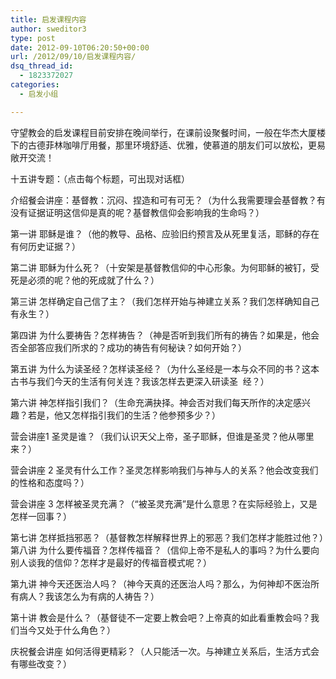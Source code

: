 ```yaml
---
title: 启发课程内容
author: sweditor3
type: post
date: 2012-09-10T06:20:50+00:00
url: /2012/09/10/启发课程内容/
dsq_thread_id:
  - 1823372027
categories:
  - 启发小组

---
```

守望教会的启发课程目前安排在晚间举行，在课前设聚餐时间，一般在华杰大厦楼下的古德菲林咖啡厅用餐，那里环境舒适、优雅，使慕道的朋友们可以放松，更易敞开交流！

十五讲专题：（点击每个标题，可出现对话框）
  
介绍餐会讲座：基督教：沉闷、捏造和可有可无？（为什么我需要理会基督教？有没有证据证明这信仰是真的呢？基督教信仰会影响我的生命吗？）
  
第一讲 耶稣是谁？（他的教导、品格、应验旧约预言及从死里复活，耶稣的存在有何历史证据？）
  
第二讲 耶稣为什么死？（十安架是基督教信仰的中心形象。为何耶稣的被钉，受死是必须的呢？他的死成就了什么？）
  
第三讲 怎样确定自己信了主？（我们怎样开始与神建立关系？我们怎样确知自己有永生？）
  
第四讲 为什么要祷告？怎样祷告？（神是否听到我们所有的祷告？如果是，他会否全部答应我们所求的？成功的祷告有何秘诀？如何开始？）
  
第五讲 为什么为读圣经？怎样读圣经？（为什么圣经是一本与众不同的书？这本古书与我们今天的生活有何关连？我该怎样去更深入研读圣  经？）
  
第六讲 神怎样指引我们？（生命充满抉择。神会否对我们每天所作的决定感兴趣？若是，他又怎样指引我们的生活？他参预多少？）
  
营会讲座1 圣灵是谁？（我们认识天父上帝，圣子耶稣，但谁是圣灵？他从哪里来？）
  
营会讲座 2 圣灵有什么工作？圣灵怎样影响我们与神与人的关系？他会改变我们的性格和态度吗？）
  
营会讲座 3 怎样被圣灵充满？（“被圣灵充满”是什么意思？在实际经验上，又是怎样一回事？）
  
第七讲 怎样抵挡邪恶？（基督教怎样解释世界上的邪恶？我们怎样才能胜过他？）第八讲 为什么要传福音？怎样传福音？（信仰上帝不是私人的事吗？为什么要向别人谈我的信仰？怎样才是最好的传福音模式呢？）
  
第九讲 神今天还医治人吗？（神今天真的还医治人吗？那么，为何神却不医治所有病人？我该怎么为有病的人祷告？）
  
第十讲 教会是什么？（基督徒不一定要上教会吧？上帝真的如此看重教会吗？我们当今又处于什么角色？）
  
庆祝餐会讲座 如何活得更精彩？（人只能活一次。与神建立关系后，生活方式会有哪些改变？）